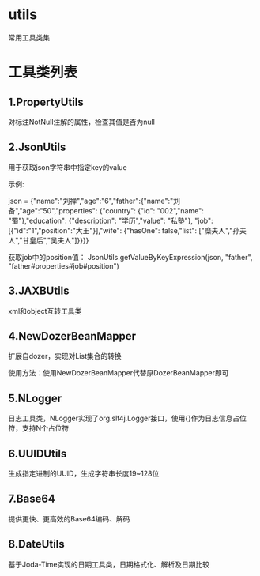 # utils
常用工具类集

# 工具类列表
## 1.PropertyUtils
对标注NotNull注解的属性，检查其值是否为null

## 2.JsonUtils
用于获取json字符串中指定key的value

示例:

json = {"name":"刘禅","age":"6","father":{"name":"刘备","age":"50","properties": {"country": {"id": "002","name": "蜀"},"education": {"description": "学历","value": "私塾"},
"job":[{"id":"1","position":"大王"}],"wife": {"hasOne": false,"list": ["糜夫人","孙夫人","甘皇后","吴夫人"]}}}}

获取job中的position值：
JsonUtils.getValueByKeyExpression(json, "father", "father#properties#job#position")

## 3.JAXBUtils
xml和object互转工具类  

## 4.NewDozerBeanMapper
扩展自dozer，实现对List集合的转换

使用方法：使用NewDozerBeanMapper代替原DozerBeanMapper即可

## 5.NLogger
日志工具类，NLogger实现了org.slf4j.Logger接口，使用{}作为日志信息占位符，支持N个占位符

## 6.UUIDUtils
生成指定进制的UUID，生成字符串长度19~128位

## 7.Base64
提供更快、更高效的Base64编码、解码

## 8.DateUtils
基于Joda-Time实现的日期工具类，日期格式化、解析及日期比较